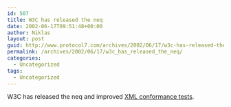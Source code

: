 ```yaml
---
id: 507
title: W3C has released the neq
date: 2002-06-17T09:51:48+00:00
author: Niklas
layout: post
guid: http://www.protocol7.com/archives/2002/06/17/w3c-has-released-the-neq/
permalink: /archives/2002/06/17/w3c_has_released_the_neq/
categories:
  - Uncategorized
tags:
  - Uncategorized
---
```

<div class='microid-a0d72e93ed11702c2a3211d257e2ba51ee8faad1'>
  <p>
    W3C has released the neq and improved <a href="http://www.w3.org/XML/Test/">XML conformance tests</a>.
  </p>
</div>